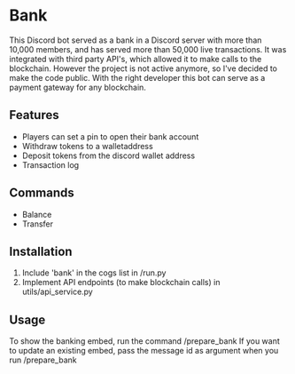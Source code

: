 # Bank

This Discord bot served as a bank in a Discord server with more than 10,000 members, and has served more than 50,000 live transactions.
It was integrated with third party API's, which allowed it to make calls to the blockchain.
However the project is not active anymore, so I've decided to make the code public.
With the right developer this bot can serve as a payment gateway for any blockchain.

## Features

- Players can set a pin to open their bank account
- Withdraw tokens to a walletaddress
- Deposit tokens from the discord wallet address
- Transaction log

## Commands

- Balance
- Transfer

## Installation

1. Include 'bank' in the cogs list in /run.py
2. Implement API endpoints (to make blockchain calls) in utils/api_service.py

## Usage

To show the banking embed, run the command /prepare_bank
If you want to update an existing embed, pass the message id as argument when you run /prepare_bank
